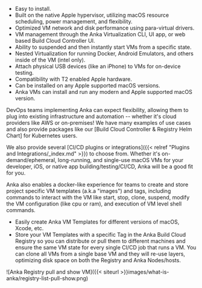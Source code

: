 ---
---

* Easy to install.
* Built on the native Apple hypervisor, utilizing macOS resource scheduling, power management, and flexibility.
* Optimized VM network and disk performance using para-virtual drivers.
* VM management through the Anka Virtualization CLI, UI app, or web based Build Cloud Controller UI.
* Ability to suspended and then instantly start VMs from a specific state.
* Nested Virtualization for running Docker, Android Emulators, and others inside of the VM (intel only).
* Attach physical USB devices (like an iPhone) to VMs for on-device testing.
* Compatibility with T2 enabled Apple hardware.
* Can be installed on any Apple supported macOS versions.
* Anka VMs can install and run any modern and Apple supported macOS version.

DevOps teams implementing Anka can expect flexibility, allowing them to plug into existing infrastructure and automation -- whether it's cloud providers like AWS or on-premises! We have many examples of use cases and also provide packages like our [Build Cloud Controller & Registry Helm Chart] for Kubernetes users.

We also provide several [CI/CD plugins or integrations]({{< relref "Plugins and Integrations/_index.md" >}}) to choose from. Whether it's on-demand/ephemeral, long-running, and single-use macOS VMs for your developer, iOS, or native app building/testing/CI/CD, Anka will be a good fit for you.

Anka also enables a docker-like experience for teams to create and store project specific VM templates (a.k.a "images") and tags, including commands to interact with the VM like start, stop, clone, suspend, modify the VM configuration (like cpu or ram), and execution of VM level shell commands.

* Easily create Anka VM Templates for different versions of macOS, Xcode, etc.
* Store your VM Templates with a specific Tag in the Anka Build Cloud Registry so you can distribute or pull them to different machines and ensure the same VM state for every single CI/CD job that runs a VM. You can clone all VMs from a single base VM and they will re-use layers, optimizing disk space on both the Registry and Anka Nodes/hosts.

![Anka Registry pull and show VM]({{< siteurl >}}images/what-is-anka/registry-list-pull-show.png)
